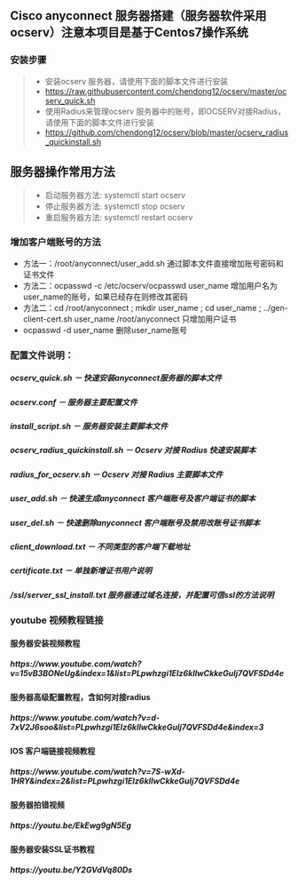## Cisco anyconnect 服务器搭建（服务器软件采用ocserv）注意本项目是基于Centos7操作系统
### 安装步骤 ###
> * 安装ocserv 服务器，请使用下面的脚本文件进行安装
> * https://raw.githubusercontent.com/chendong12/ocserv/master/ocserv_quick.sh
> * 使用Radius来管理ocserv 服务器中的账号，即OCSERV对接Radius，请使用下面的脚本文件进行安装
> * https://github.com/chendong12/ocserv/blob/master/ocserv_radius_quickinstall.sh
## 服务器操作常用方法 ##
> * 启动服务器方法: systemctl start ocserv
> * 停止服务器方法: systemctl stop ocserv
> * 重启服务器方法: systemctl restart ocserv
</ul>
<h3>增加客户端账号的方法</h3>
<ul>
	<li>方法一：/root/anyconnect/user_add.sh 通过脚本文件直接增加账号密码和证书文件 </li>
	<li>方法二：ocpasswd -c /etc/ocserv/ocpasswd user_name 增加用户名为user_name的账号，如果已经存在则修改其密码</li>
	<li>方法二：cd /root/anyconnect ; mkdir user_name ; cd user_name ; ../gen-client-cert.sh user_name /root/anyconnect 只增加用户证书</li>
	<li>ocpasswd -d user_name 删除user_name账号</li>
</ul>
<h3>配置文件说明：</h3>
<h5>ocserv_quick.sh － 快速安装anyconnect服务器的脚本文件</h5>
<h5>ocserv.conf － 服务器主要配置文件</h5>
<h5>install_script.sh － 服务器安装主要脚本文件</h5>
<h5>ocserv_radius_quickinstall.sh － Ocserv 对接 Radius 快速安装脚本</h5>
<h5>radius_for_ocserv.sh － Ocserv 对接 Radius 主要脚本文件</h5>
<h5>user_add.sh － 快速生成anyconnect 客户端账号及客户端证书的脚本</h5>
<h5>user_del.sh － 快速删除anyconnect 客户端账号及禁用改账号证书脚本</h5>
<h5>client_download.txt － 不同类型的客户端下载地址</h5>
<h5>certificate.txt － 单独新增证书用户说明</h5>
<h5>/ssl/server_ssl_install.txt 服务器通过域名连接，并配置可信ssl的方法说明</h5>

<h3>youtube 视频教程链接</h3>
<h4>服务器安装视频教程</h4>
<h5>https://www.youtube.com/watch?v=15vB3BONeUg&index=1&list=PLpwhzgi1EIz6kIIwCkkeGuIj7QVFSDd4e</h5>
<h4>服务器高级配置教程，含如何对接radius</h4>
<h5>https://www.youtube.com/watch?v=d-7xV2J6soo&list=PLpwhzgi1EIz6kIIwCkkeGuIj7QVFSDd4e&index=3</h5>
<h4>IOS 客户端链接视频教程</h4>
<h5>https://www.youtube.com/watch?v=7S-wXd-1HRY&index=2&list=PLpwhzgi1EIz6kIIwCkkeGuIj7QVFSDd4e</h5>
<h4>服务器拍错视频</h4>
<h5>https://youtu.be/EkEwg9gN5Eg</h5>
<h4>服务器安装SSL证书教程</h4>
<h5>https://youtu.be/Y2GVdVq80Ds</h5>


